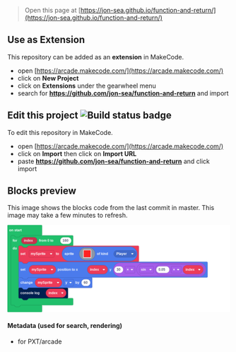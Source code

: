  


> Open this page at [https://jon-sea.github.io/function-and-return/](https://jon-sea.github.io/function-and-return/)

## Use as Extension

This repository can be added as an **extension** in MakeCode.

* open [https://arcade.makecode.com/](https://arcade.makecode.com/)
* click on **New Project**
* click on **Extensions** under the gearwheel menu
* search for **https://github.com/jon-sea/function-and-return** and import

## Edit this project ![Build status badge](https://github.com/jon-sea/function-and-return/workflows/MakeCode/badge.svg)

To edit this repository in MakeCode.

* open [https://arcade.makecode.com/](https://arcade.makecode.com/)
* click on **Import** then click on **Import URL**
* paste **https://github.com/jon-sea/function-and-return** and click import

## Blocks preview

This image shows the blocks code from the last commit in master.
This image may take a few minutes to refresh.

![A rendered view of the blocks](https://github.com/jon-sea/function-and-return/raw/master/.github/makecode/blocks.png)

#### Metadata (used for search, rendering)

* for PXT/arcade
<script src="https://makecode.com/gh-pages-embed.js"></script><script>makeCodeRender("{{ site.makecode.home_url }}", "{{ site.github.owner_name }}/{{ site.github.repository_name }}");</script>
